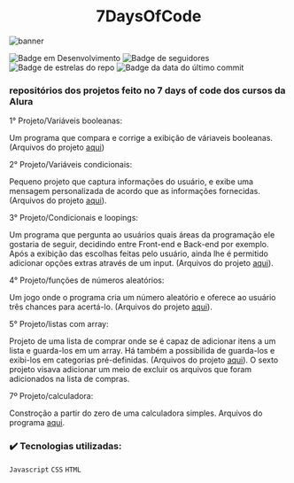 <h1 align="center"> 7DaysOfCode</h1>

![banner](https://user-images.githubusercontent.com/109393388/193649719-cc622502-7e3f-4c28-a5c1-c5f0cd060c04.jpg)

![Badge em Desenvolvimento](https://img.shields.io/badge/status-Em%20desenvolvimento-orange) ![Badge de seguidores](https://img.shields.io/github/followers/Feehh32)	![Badge de estrelas do repo](https://img.shields.io/github/stars/Feehh32/Projeto-7DaysOfCode) ![Badge da data do último commit](https://img.shields.io/github/last-commit/Feehh32/Projeto-7DaysOfCode)

 <h3>repositórios dos projetos feito no 7 days of code dos cursos da Alura</h3>
 
 1° Projeto/Variáveis booleanas: 
 
 Um programa que compara e corrige a exibição de váriaveis booleanas. (Arquivos do projeto [aqui](https://github.com/Feehh32/Projeto-7DaysOfCode/tree/main/dia_um))

2° Projeto/Variáveis condicionais:

Pequeno projeto que captura informações do usuário, e exibe uma mensagem personalizada de acordo que as informações fornecidas. (Arquivos do projeto [aqui](https://github.com/Feehh32/Projeto-7DaysOfCode/tree/main/dia_2)).

3° Projeto/Condicionais e loopings:

Um programa que pergunta ao usuários quais áreas da programação ele gostaria de seguir, decidindo entre Front-end e Back-end por exemplo. Após a exibição das escolhas feitas pelo usuário, ainda lhe é permitido adicionar opções extras através de um input. (Arquivos do projeto [aqui](https://github.com/Feehh32/Projeto-7DaysOfCode/tree/main/dia_3)).

4° Projeto/funções de números aleatórios:

Um jogo onde o programa cria um  número aleatório e oferece ao usuário três chances para acertá-lo. (Arquivos do projeto [aqui](https://github.com/Feehh32/Projeto-7DaysOfCode/tree/main/dia_4)).

5° Projeto/listas com array:

Projeto de uma lista de comprar onde se é capaz de adicionar itens a um lista e guarda-los em um array. Há também a possibilida de guarda-los e exibi-los em categorias pré-definidas. (Arquivos do projeto [aqui](https://github.com/Feehh32/Projeto-7DaysOfCode/tree/main/dia_5_6)).
O sexto projeto visava adicionar um meio de excluir os arquivos que foram adicionados na lista de compras.

7º Projeto/calculadora:

Constroção a partir do zero de uma calculadora simples. Arquivos do programa [aqui](https://github.com/Feehh32/Projeto-7DaysOfCode/tree/main/dia_7).

<h3>✔️ Tecnologias utilizadas:</h3>

``Javascript``
``CSS``
``HTML``
